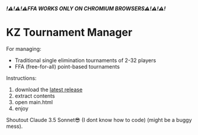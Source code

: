 ***!⚠️!⚠️!⚠️FFA WORKS ONLY ON CHROMIUM BROWSERS⚠️!⚠️!⚠️!***

# KZ Tournament Manager
For managing:
- Traditional single elimination tournaments of 2-32 players
- FFA (free-for-all) point-based tournaments

Instructions: 
1. download the [latest release](https://github.com/jakkekz/KZTournamentManager/releases/latest)
2. extract contents
3. open main.html
4. enjoy

Shoutout Claude 3.5 Sonnet😎 (I dont know how to code) (might be a buggy mess).
